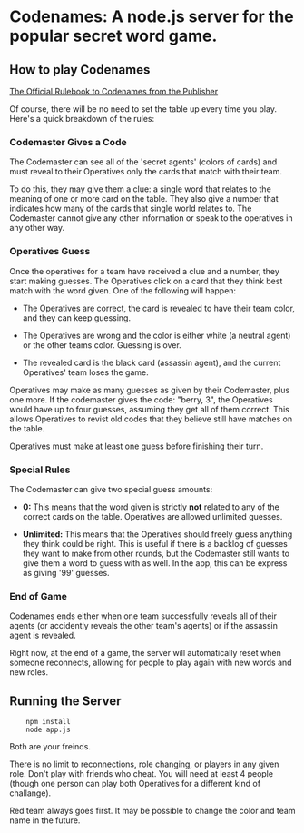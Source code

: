 # Codenames: A node.js server for the popular secret word game.
## How to play Codenames

[The Official Rulebook to Codenames from the Publisher](https://czechgames.com/files/rules/codenames-rules-en.pdf)

 Of course, there will be no need to set the table up every time you play. Here's a quick breakdown of the rules:

### Codemaster Gives a Code

 The Codemaster can see all of the 'secret agents' (colors of cards) and must reveal to their Operatives only the cards that match with their team. 
 
 To do this, they may give them a clue: a single word that relates to the meaning of one or more card on the table. They also give a number that indicates how many of the cards that single world relates to. The Codemaster cannot give any other information or speak to the operatives in any other way.

### Operatives Guess 

 Once the operatives for a team have received a clue and a number, they start making guesses. The Operatives click on a card that they think best match with the word given. One of the following will happen:

* The Operatives are correct, the card is revealed to have their team color, and they can keep guessing.

* The Operatives are wrong and the color is either white (a neutral agent) or the other teams color. Guessing is over.

* The revealed card is the black card (assassin agent), and the current Operatives' team loses the game.

Operatives may make as many guesses as given by their Codemaster, plus one more. If the codemaster gives the code: "berry, 3", the Operatives would have up to four guesses, assuming they get all of them correct. This allows Operatives to revist old codes that they believe still have matches on the table.

Operatives must make at least one guess before finishing their turn.

### Special Rules

The Codemaster can give two special guess amounts:
* **0:** This means that the word given is strictly **not** related to any of the correct cards on the table. Operatives are allowed unlimited guesses.

* **Unlimited:** This means that the Operatives should freely guess anything they think could be right. This is useful if there is a backlog of guesses they want to make from other rounds, but the Codemaster still wants to give them a word to guess with as well. In the app, this can be express as giving '99' guesses.

### End of Game

Codenames ends either when one team successfully reveals all of their agents (or accidently reveals the other team's agents) or if the assassin agent is revealed.

Right now, at the end of a game, the server will automatically reset when someone reconnects, allowing for people to play again with new words and new roles.


## Running the Server

        npm install
        node app.js
Both are your freinds.

There is no limit to reconnections, role changing, or players in any given role. Don't play with friends who cheat.
You will need at least 4 people (though one person can play both Operatives for a different kind of challange).

Red team always goes first. It may be possible to change the color and team name in the future.
